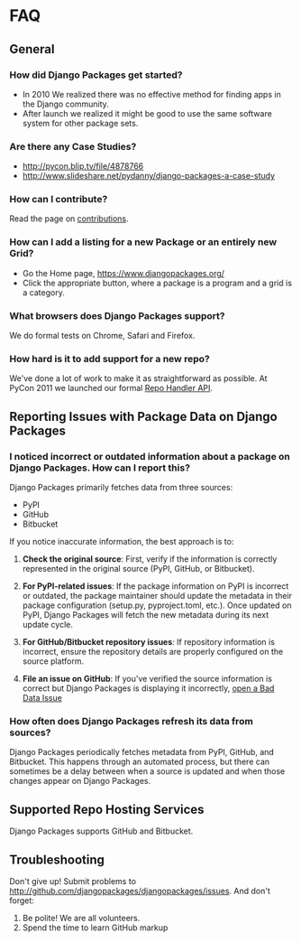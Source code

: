 # FAQ

## General

### How did Django Packages get started?

- In 2010 We realized there was no effective method for finding apps in the Django community.
- After launch we realized it might be good to use the same software system for other package sets.

### Are there any Case Studies?

- <http://pycon.blip.tv/file/4878766>
- <http://www.slideshare.net/pydanny/django-packages-a-case-study>

### How can I contribute?

Read the page on [contributions].

### How can I add a listing for a new Package or an entirely new Grid?

- Go the Home page, <https://www.djangopackages.org/>
- Click the appropriate button, where a package is a program and a grid is a category.

### What browsers does Django Packages support?

We do formal tests on Chrome, Safari and Firefox.

### How hard is it to add support for a new repo?

We've done a lot of work to make it as straightforward as possible. At PyCon 2011 we launched our formal [Repo Handler API].

## Reporting Issues with Package Data on Django Packages

### I noticed incorrect or outdated information about a package on Django Packages. How can I report this?

Django Packages primarily fetches data from three sources: 

* PyPI
* GitHub
* Bitbucket

If you notice inaccurate information, the best approach is to:

1. **Check the original source**: First, verify if the information is correctly represented in the original source (PyPI, GitHub, or Bitbucket).

2. **For PyPI-related issues**: If the package information on PyPI is incorrect or outdated, the package maintainer should update the metadata in their package configuration (setup.py, pyproject.toml, etc.). Once updated on PyPI, Django Packages will fetch the new metadata during its next update cycle.

3. **For GitHub/Bitbucket repository issues**: If repository information is incorrect, ensure the repository details are properly configured on the source platform.

4. **File an issue on GitHub**: If you've verified the source information is correct but Django Packages is displaying it incorrectly, [open a Bad Data Issue](https://github.com/djangopackages/djangopackages/issues/new/choose)

### How often does Django Packages refresh its data from sources?

Django Packages periodically fetches metadata from PyPI, GitHub, and Bitbucket. This happens through an automated process, but there can sometimes be a delay between when a source is updated and when those changes appear on Django Packages.

## Supported Repo Hosting Services

Django Packages supports GitHub and Bitbucket.

## Troubleshooting

Don't give up!  Submit problems to <http://github.com/djangopackages/djangopackages/issues>. And don't forget:

1. Be polite! We are all volunteers.
2. Spend the time to learn GitHub markup

[contributions]: contributing.md
[repo handler api]: repo_handlers.md
